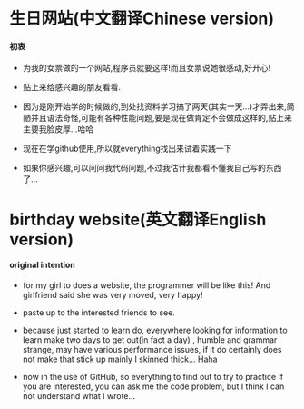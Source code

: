 # 生日网站(中文翻译Chinese version)

#### 初衷

* 为我的女票做的一个网站,程序员就要这样!而且女票说她很感动,好开心!

* 贴上来给感兴趣的朋友看看.

* 因为是刚开始学的时候做的,到处找资料学习搞了两天(其实一天...)才弄出来,简陋并且语法奇怪,可能有各种性能问题,要是现在做肯定不会做成这样的,贴上来主要我脸皮厚...哈哈

* 现在在学github使用,所以就everything找出来试着实践一下

* 如果你感兴趣,可以问问我代码问题,不过我估计我都看不懂我自己写的东西了...




# birthday website(英文翻译English version)
#### original intention

* for my girl to does a website, the programmer will be like this! And girlfriend said she was very moved, very happy!

* paste up to the interested friends to see.

* because just started to learn do, everywhere looking for information to learn make two days to get out(in fact a day) , humble and grammar strange, may have various performance issues, if it do certainly does not make that stick up mainly I skinned thick... Haha

* now in the use of GitHub, so everything to find out to try to practice
If you are interested, you can ask me the code problem, but I think I can not understand what I wrote...
